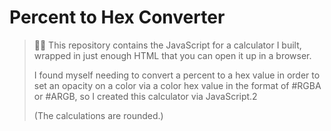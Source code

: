 # Percent to Hex Converter

> 💁‍♀️ This repository contains the JavaScript for a calculator I built, wrapped in just enough HTML that you can open it up in a browser.
>
> I found myself needing to convert a percent to a hex value in order to set an opacity on a color via a color hex value in the format of #RGBA or #ARGB, so I created this calculator via JavaScript.2
>
> (The calculations are rounded.)
